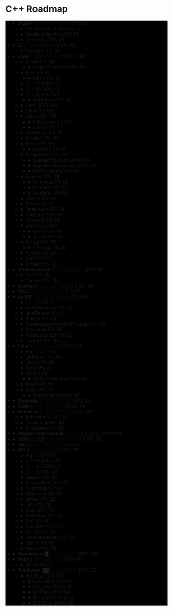 # C++ Roadmap

<div style="background-color:black">

* <details close>
  <summary><b>Algos/</b> [░░░░░░░░░░] 0% (13)</summary>

    * ❌ BubbleSort.cpp
    * ❌ InvertString.cpp

  </details>

  * <details close>
    <summary>CircularLinkedList/ 0% (1)</summary>

      * ❌ CircularLinkedList.cpp

    </details>

  * <details close>
    <summary>DoublyLinkedList/ 0% (3)</summary>

      * ❌ DoubleLinkedListDeletion.cpp
      * ❌ DoubleLinkedListInsertion.cpp
      * ❌ DoubleLinkedList.cpp

    </details>

  * <details close>
    <summary>LinkedList/ 0% (7)</summary>

      * ❌ LinkedListInsertion.cpp
      * ❌ DetectLoopInLinkedList.cpp
      * ❌ SortedMergeOfTwoLinkedList.cpp
      * ❌ ReverseALinkedList.cpp
      * ❌ LinkedListDeletion.cpp
      * ❌ PrintNthNodeFromTheEndOfLinkedList.cpp
      * ❌ LinkedListSearchForANode.cpp

    </details>

* <details close>
  <summary><b>C/</b> [░░░░░░░░░░] 0% (8)</summary>

    * ❌ Time.cpp
    * ❌ Atoi.cpp
    * ❌ Printf.cpp
    * ❌ Strptime.cpp
    * ❌ BuffZero.cpp
    * ❌ VSnprintf.cpp

  </details>

  * <details close>
    <summary>Process/ 0% (2)</summary>

      * ❌ ExitFunctions.cpp
      * ❌ Exit.cpp

    </details>

* <details close>
  <summary><b>Core/</b> [░░░░░░░░░░] 2% (161)</summary>

    * ❌ Explicit.cpp
    * ❌ GoTo.cpp
    * ❌ ReturnBool.cpp
    * ❌ SwitchString.cpp

  </details>

  * <details close>
    <summary>Array/ 0% (4)</summary>

      * ❌ ArraySize.cpp

    </details>

    * <details close>
      <summary>ArrayToFunction/ 0% (3)</summary>

        * ❌ ArrayToFunction3.cpp
        * ❌ ArrayToFunction1.cpp
        * ❌ ArrayToFunction2.cpp

      </details>

  * <details close>
    <summary>Bits/ 0% (5)</summary>

      * ❌ BitMask2.cpp
      * ❌ BitMask.cpp
      * ❌ bitset.cpp
      * ❌ BuffToint.cpp

    </details>

    * <details close>
      <summary>IsBot/ 0% (1)</summary>

        * ❌ main_BlackList.cpp

      </details>

  * <details close>
    <summary>C++11/ 0.0% (0)</summary>


    </details>

  * <details close>
    <summary>C++14/ 0.0% (0)</summary>


    </details>

  * <details close>
    <summary>C++17/ 0% (20)</summary>

      * ❌ TemplateAutoParam.cpp
      * ❌ StructuredBindings.cpp
      * ❌ NestedNamespaces.cpp
      * ❌ LambdaThisByValue.cpp
      * ❌ EnumListInitialization.cpp
      * ❌ StructuredBindingsRef.cpp
      * ❌ ConstexprIf.cpp
      * ❌ FAQ.md
      * ❌ BracedInitList.cpp
      * ❌ ConstexprLambda.cpp
      * ❌ FoldExpressions.cpp
      * ❌ InlineVars.cpp
      * ❌ TemplateArgDeduction.cpp
      * ❌ SelectionVarInitializer.cpp
      * ❌ Utf8CharLiterals.cpp

    </details>

    * <details close>
      <summary>Attributes/ 0% (5)</summary>

        * ❌ maybe_unused.cpp
        * ❌ FAQ.md
        * ❌ Sample1.cpp
        * ❌ fallthrough.cpp
        * ❌ nodiscard.cpp

      </details>

  * <details close>
    <summary>Cast/ 100% (3)</summary>

      * ✅ `ReinterpretCast.cpp`
      * ✅ `Casts.cpp`
      * ✅ `BoolCast.cpp`

    </details>

  * <details close>
    <summary>Char/ 0% (4)</summary>

      * ❌ IntToChar.cpp
      * ❌ Escape.cpp
      * ❌ UnicodeAnsi.cpp
      * ❌ SizeofUnicodes.cpp

    </details>

  * <details close>
    <summary>Class/ 0% (17)</summary>

      * ❌ MethodWithoutBody.cpp
      * ❌ InitConstructor.cpp
      * ❌ InheritanceFunctions.cpp
      * ❌ ConstructOrder.cpp
      * ❌ CopyConstructor1.cpp
      * ❌ EmptyStructSizeOf.cpp
      * ❌ SizeOfClass.cpp
      * ❌ CallMethod.cpp
      * ❌ InitOrder.cpp
      * ❌ FunctionDefinition.cpp
      * ❌ CpoyConstructor2.cpp
      * ❌ QuotedString.java
      * ❌ FriendClass.cpp
      * ❌ CondtructorOrder.cpp

    </details>

    * <details close>
      <summary>Hierarchy/ 0% (2)</summary>

        * ❌ Hierarchy.cpp
        * ❌ Proxy.cpp

      </details>

    * <details close>
      <summary>Union/ 0% (1)</summary>

        * ❌ Union.cpp

      </details>

  * <details close>
    <summary>CtorsDtor/ 0% (1)</summary>

      * ❌ ConstructNew.cpp

    </details>

  * <details close>
    <summary>Double/ 0% (4)</summary>

      * ❌ IntDoubleCompare.cpp
      * ❌ DoubleCast.cpp
      * ❌ DoubleCompare.cpp
      * ❌ IsGreater.cpp

    </details>

  * <details close>
    <summary>Enum/ 0% (6)</summary>

      * ❌ SafeEnum.cpp
      * ❌ SizeOf.cpp
      * ❌ ForEnum.cpp
      * ❌ CodeStyle.cpp

    </details>

    * <details close>
      <summary>EnumIO/ 0% (2)</summary>

        * ❌ EnumIO.h
        * ❌ EnumIO_test.cpp

      </details>

  * <details close>
    <summary>Exceptions/ 0% (10)</summary>

      * ❌ Try.cpp
      * ❌ Exception2.cpp
      * ❌ Exception3.cpp

    </details>

    * <details close>
      <summary>SignalsToException/ 0% (1)</summary>

        * ❌ SignalsToException.cpp

      </details>

    * <details close>
      <summary>SignalsToException_2/ 0% (3)</summary>

        * ❌ SignalHandler.h
        * ❌ SignalHandler.inl
        * ❌ SignalsToException_2.cpp

      </details>

    * <details close>
      <summary>WinException/ 0% (3)</summary>

        * ❌ CxWinException.cpp
        * ❌ WinException.cpp
        * ❌ CxWinException.h

      </details>

  * <details close>
    <summary>Functor/ 0% (19)</summary>

      * ❌ VariableArguments.cpp

    </details>

    * <details close>
      <summary>Function/ 0% (2)</summary>

        * ❌ NativeFunction.cpp
        * ❌ InlineFunction.cpp

      </details>

    * <details close>
      <summary>Functor/ 0% (7)</summary>

        * ❌ FunctorExample4.cpp
        * ❌ FunctorExample1.cpp
        * ❌ FunctorExample2.cpp
        * ❌ Functor.cpp
        * ❌ FunctorTarget.cpp
        * ❌ FunctorExample3.cpp
        * ❌ StaticFunctor.cpp

      </details>

    * <details close>
      <summary>Lambda/ 0% (9)</summary>

        * ❌ LambdaMemberVariableCapture.cpp
        * ❌ LambdaScopes.cpp
        * ❌ LambdaScopeFaultScenario.cpp
        * ❌ LambaExamples.cpp
        * ❌ LambdaPtrsSizes.cpp
        * ❌ LambdaScopesByValue.cpp
        * ❌ LambdaScopesByReference.cpp
        * ❌ GccLambdaLeaky.cpp
        * ❌ LambdaBasic.cpp

      </details>

  * <details close>
    <summary>Loops/ 0% (5)</summary>

      * ❌ ForBreak.cpp
      * ❌ SwitchCase.cpp
      * ❌ For.cpp
      * ❌ GoToLablel.cpp
      * ❌ ForVoid.cpp

    </details>

  * <details close>
    <summary>Move/ 0% (2)</summary>

      * ❌ MoveRef.cpp
      * ❌ Move.cpp

    </details>

  * <details close>
    <summary>Operators/ 0% (14)</summary>

      * ❌ OverloadingPrefixIncermentDecrementOperator.cpp
      * ❌ NamespaceOperator.cpp
      * ❌ DecIncInt.cpp
      * ❌ OperatorsNewDelete.cpp
      * ❌ Exclamanation.cpp
      * ❌ PlacementNew.cpp
      * ❌ OverloadingLogicalOperator.cpp
      * ❌ OperatorIn.cpp
      * ❌ OverloadingArithmeticOperator.cpp
      * ❌ OverloadingInputOutputOperator.cpp
      * ❌ OverloadingPostfixIncermentDecrementOperator.cpp
      * ❌ OverloadingUnaryOperator.cpp
      * ❌ ZeroDivision.cpp
      * ❌ OverloadingArithmeticOperatorUsingMemberFunction.cpp

    </details>

  * <details close>
    <summary>Pointers/ 25% (4)</summary>

      * ✅ `xPTR_DELETE.cpp`
      * ❌ CatchPtr.hpp
      * ❌ FunctionPtr.cpp
      * ❌ AutoPtr.h

    </details>

  * <details close>
    <summary>Random/ 0% (1)</summary>

      * ❌ Random.cpp

    </details>

  * <details close>
    <summary>Static/ 0% (12)</summary>

      * ❌ StaticHolder.cpp
      * ❌ Data.cpp

    </details>

    * <details close>
      <summary>Vars1/ 0% (4)</summary>

        * ❌ module.h
        * ❌ main_Var1.cpp
        * ❌ header.h
        * ❌ module.inl

      </details>

    * <details close>
      <summary>Vars2/ 0% (6)</summary>

        * ❌ CxVars.inl
        * ❌ module.h
        * ❌ CVar.h
        * ❌ CxVars.h
        * ❌ main_Var2.cpp
        * ❌ module.inl

      </details>

  * <details close>
    <summary>String/ 0% (11)</summary>

      * ❌ StringView.cpp
      * ❌ OtherUsefulFunction.cpp
      * ❌ CapacityFunction.cpp
      * ❌ InitializationWays.cpp
      * ❌ InputFunction.cpp
      * ❌ IteratorFunction.cpp
      * ❌ Reverse.cpp
      * ❌ ManipulatingFunction.cpp

    </details>

    * <details close>
      <summary>CString/ 0% (3)</summary>

        * ❌ main_CString.cpp
        * ❌ CString.inl
        * ❌ CString.h

      </details>

  * <details close>
    <summary>Types/ 0% (2)</summary>

      * ❌ TypeNames.cpp
      * ❌ TypeSizes.cpp

    </details>

  * <details close>
    <summary>Vars/ 0% (7)</summary>

      * ❌ VarVisibility.cpp
      * ❌ LvalueRvalue.cpp
      * ❌ GlobalVar2.cpp
      * ❌ GlobalVar1.cpp
      * ❌ InitMembers.cpp
      * ❌ ValueInitialization.cpp
      * ❌ InitVars.cpp

    </details>

  * <details close>
    <summary>Virtual/ 0% (6)</summary>

      * ❌ VirtualInheritance1.cpp
      * ❌ VirtualDestructor.txt
      * ❌ VirtualFunction1.cpp
      * ❌ VirtualInheritance2.cpp
      * ❌ VirtualFunction2.cpp
      * ❌ PureVirtual.cpp

    </details>

* <details close>
  <summary><b>Crossplatform/</b> [░░░░░░░░░░] 0% (9)</summary>


  </details>

  * <details close>
    <summary>File/ 0% (4)</summary>

      * ❌ FileRouter.inl
      * ❌ File_old.h
      * ❌ FileRouter.h
      * ❌ File.h

    </details>

  * <details close>
    <summary>Thread/ 0% (5)</summary>

      * ❌ IThreadImpl_win.h
      * ❌ Thread.h
      * ❌ Thread_old.h
      * ❌ IThreadImpl_posix.h
      * ❌ IThreadImpl.h

    </details>

* <details close>
  <summary><b>DevOps/</b> [░░░░░░░░░░] 0.0% (0)</summary>


  </details>

* <details close>
  <summary><b>FAQ/</b> [░░░░░░░░░░] 0% (4)</summary>

    * ❌ CppQuestions.md
    * ❌ FAQ.txt
    * ❌ CppInterview400_dou.ua.md
    * ❌ RSDN.md

  </details>

* <details close>
  <summary><b>IpcMt/</b> [░░░░░░░░░░] 0% (28)</summary>

    * ❌ signal_stacktrace.cpp
    * ❌ psiginfo.cpp
    * ❌ signal_ctrl_c.cpp
    * ❌ FAQ.md
    * ❌ ThreadHarwareConcurrency.cpp
    * ❌ condition_variable.cpp
    * ❌ signal.cpp
    * ❌ IpcMethods.txt

  </details>

  * <details close>
    <summary>C++11/ 0% (1)</summary>

      * ❌ atomic_flag.cpp

    </details>

  * <details close>
    <summary>EventHandling/ 0% (3)</summary>

      * ❌ ConditionalVariableBasics.cpp
      * ❌ BasicXMLEventHandlingUsingConditionalVariable.cpp
      * ❌ BasicXMLEventHandling.cpp

    </details>

  * <details close>
    <summary>JoinDetach/ 0% (1)</summary>

      * ❌ JoiningThreads.cpp

    </details>

  * <details close>
    <summary>Mutex/ 0% (3)</summary>

      * ❌ MutexLockUnlock.cpp
      * ❌ MutexLockUnlock2.cpp
      * ❌ MutexLockGuard.cpp

    </details>

  * <details close>
    <summary>PassingArgumentsToThreads/ 0% (3)</summary>

      * ❌ PassingPointersTThread.cpp
      * ❌ PassingReferencesToThread.cpp
      * ❌ PassingSimpleArgumentsToThread.cpp

    </details>

  * <details close>
    <summary>Proccess/ 0% (3)</summary>

      * ❌ Wait.cpp
      * ❌ ExecuteBin.cpp
      * ❌ GetStdInOutError.cpp

    </details>

  * <details close>
    <summary>RaceCondition/ 0% (2)</summary>

      * ❌ RaceConditionExample.cpp
      * ❌ RaceConditionExample2.cpp

    </details>

  * <details close>
    <summary>Thread/ 0% (4)</summary>

      * ❌ ThreadCreationUsingLambdaFunction.cpp
      * ❌ ThreadCreationUsingFunctionPointer.cpp
      * ❌ DifferentiatingBetweenThread.cpp
      * ❌ ThreadCreationUsingFunctionObjects.cpp

    </details>

* <details close>
  <summary><b>Libs/</b> [░░░░░░░░░░] 0% (16)</summary>


  </details>

  * <details close>
    <summary>Boost/ 0% (3)</summary>

      * ❌ ScopeArray.cpp
      * ❌ ProgramOptions.cpp
      * ❌ Bind.cpp

    </details>

  * <details close>
    <summary>LibEvent/ 0% (4)</summary>

      * ❌ all_test.cpp
      * ❌ FAQ.txt
      * ❌ time-test.c
      * ❌ signal-test.c

    </details>

  * <details close>
    <summary>LibUv/ 0% (1)</summary>

      * ❌ FAQ.md

    </details>

  * <details close>
    <summary>Pcre/ 0% (1)</summary>

      * ❌ pcrepp.cpp.off

    </details>

  * <details close>
    <summary>Qt/ 0% (4)</summary>

      * ❌ HttpUpload.cpp

    </details>

    * <details close>
      <summary>QSharedMemory/ 0% (3)</summary>

        * ❌ main_MainDialog.cpp
        * ❌ MainDialog.cpp
        * ❌ MainDialog.h

      </details>

  * <details close>
    <summary>Ssh2/ 0% (1)</summary>

      * ❌ SSH2.cpp

    </details>

  * <details close>
    <summary>XLib/ 0% (2)</summary>


    </details>

    * <details close>
      <summary>GlobalHotKey/ 0% (2)</summary>

        * ❌ xgrabkey.c
        * ❌ xgrabkey_2.c

      </details>

* <details close>
  <summary><b>Network/</b> [░░░░░░░░░░] 0% (3)</summary>

    * ❌ IpString.cpp
    * ❌ TcpUdpDiffs.txt
    * ❌ Mount.cpp

  </details>

* <details close>
  <summary><b>OOD/</b> [░░░░░░░░░░] 0.0% (0)</summary>


  </details>

* <details close>
  <summary><b>Patterns/</b> [░░░░░░░░░░] 0% (30)</summary>

    * ❌ FAQ.md

  </details>

  * <details close>
    <summary>Behavioral/ 0% (15)</summary>

      * ❌ memento.cpp
      * ❌ iterator.cpp
      * ❌ strategy.cpp
      * ❌ visitor2.cpp
      * ❌ observer.cpp
      * ❌ visitor1.cpp
      * ❌ interpreter.cpp
      * ❌ template_method.cpp
      * ❌ chain_of_responsibility.cpp
      * ❌ command.cpp
      * ❌ state.cpp
      * ❌ mediator.cpp
      * ❌ null_object.cpp
      * ❌ iterator_with_operators.cpp
      * ❌ observer2.cpp

    </details>

  * <details close>
    <summary>Creational/ 0% (6)</summary>

      * ❌ ClassFactory.cpp
      * ❌ Singleton.cpp
      * ❌ Builder.cpp
      * ❌ FactoryMethod.cpp
      * ❌ AbstractFactory.cpp
      * ❌ Prototype.cpp

    </details>

  * <details close>
    <summary>Structural/ 0% (8)</summary>

      * ❌ adapter.cpp
      * ❌ ContainerFacade.h
      * ❌ proxy.cpp
      * ❌ bridge.cpp
      * ❌ facade.cpp
      * ❌ decorator.cpp
      * ❌ composite.cpp
      * ❌ flyweight.cpp

    </details>

* <details close>
  <summary><b>PreproccessCompile/</b> [░░░░░░░░░░] 0.0% (0)</summary>


  </details>

* <details close>
  <summary><b>SCM_CI_CD/</b> [░░░░░░░░░░] 0.0% (0)</summary>


  </details>

* <details close>
  <summary><b>SQL/</b> [░░░░░░░░░░] 0% (1)</summary>

    * ❌ test.sql

  </details>

* <details close>
  <summary><b>Stl/</b> [░░░░░░░░░░] 1% (81)</summary>

    * ❌ StlFeatures.txt

  </details>

  * <details close>
    <summary>Algos/ 0% (6)</summary>

      * ❌ difference.cpp
      * ❌ accumulate.cpp
      * ❌ sort.txt
      * ❌ replace_if.cpp
      * ❌ transform.cpp
      * ❌ set_symmetric_difference.cpp

    </details>

  * <details close>
    <summary>C++11/ 0.0% (0)</summary>


    </details>

  * <details close>
    <summary>C++14/ 0.0% (0)</summary>


    </details>

  * <details close>
    <summary>C++17/ 0% (10)</summary>

      * ❌ Any.cpp
      * ❌ StringView2.cpp
      * ❌ Invoke.cpp
      * ❌ Variant.cpp
      * ❌ ParallelAlgos.cpp
      * ❌ Apply.cpp
      * ❌ Optional.cpp
      * ❌ Fs.cpp
      * ❌ Byte.cpp
      * ❌ MapSetSplicing.cpp

    </details>

  * <details close>
    <summary>Deque/ 0% (2)</summary>

      * ❌ DequeImplementation.cpp
      * ❌ DequeOperations.cpp

    </details>

  * <details close>
    <summary>ForwardList/ 0% (3)</summary>

      * ❌ ForwardListOperation2.cpp
      * ❌ ForwardListOperation1.cpp
      * ❌ ForwardListAssign.cpp

    </details>

  * <details close>
    <summary>Functional/ 0% (1)</summary>

      * ❌ ref.cpp

    </details>

  * <details close>
    <summary>IOStream/ 0% (1)</summary>

      * ❌ OperatorOutput.cpp

    </details>

  * <details close>
    <summary>Limits/ 0% (2)</summary>

      * ❌ NumericLimits.cpp
      * ❌ DoubleLimits.cpp

    </details>

  * <details close>
    <summary>List/ 0% (12)</summary>

      * ❌ splice.cpp
      * ❌ ListErase.cpp
      * ❌ insertInLoop.cpp
      * ❌ ListSearchUsingGenerate.cpp
      * ❌ ListRemove.cpp
      * ❌ ListOperations.cpp
      * ❌ insert.cpp
      * ❌ ListRemoveIf.cpp
      * ❌ ListSort.cpp
      * ❌ ListConditionalEraseWhileIteration.cpp
      * ❌ ListSearchUsingFind.cpp
      * ❌ list.cpp

    </details>

  * <details close>
    <summary>Map/ 0% (12)</summary>

      * ❌ Maps.cpp
      * ❌ OperatorAccess.cpp
      * ❌ MapReversePrint.cpp
      * ❌ MapComparison.cpp
      * ❌ MapOperatorAccessElement.cpp
      * ❌ MapDeletionByIteratorRange.cpp
      * ❌ MapComparisonByUserDefinedObjects.cpp
      * ❌ Erase.cpp
      * ❌ MapInsertion.cpp
      * ❌ MapUnorderedMap.cpp
      * ❌ MapBasics.cpp
      * ❌ Bool.cpp

    </details>

  * <details close>
    <summary>MultiMap/ 0% (3)</summary>

      * ❌ MultimapOperations.cpp
      * ❌ MultimapCI.cpp
      * ❌ MultimapBasics.cpp

    </details>

  * <details close>
    <summary>Set/ 0% (8)</summary>

      * ❌ SetInsertionUsingIteratorRange.cpp
      * ❌ set_insert.cpp
      * ❌ SetsWithUserDefinedClassesUsingComparator.cpp
      * ❌ SetsBasics.cpp
      * ❌ SearchInASet.cpp
      * ❌ SetErase.cpp
      * ❌ VerifyAndInsertInSet.cpp
      * ❌ SetsWithUserDefinedClasses.cpp

    </details>

  * <details close>
    <summary>SmartPtrs/ 0% (2)</summary>

      * ❌ AutoPtrVSUniquePtr.cpp
      * ❌ smart-pointers-in-cpp11.html

    </details>

  * <details close>
    <summary>String/ 0% (3)</summary>

      * ❌ reverse.cpp
      * ❌ CstrNull.cpp
      * ❌ stringWithNull.cpp

    </details>

  * <details close>
    <summary>UnorderedMap/ 0% (3)</summary>

      * ❌ UnorderedMapInitialization.cpp
      * ❌ UnorderedMapInsertion.cpp
      * ❌ UnorderedMapBasics.cpp

    </details>

  * <details close>
    <summary>Utility/ 0% (1)</summary>

      * ❌ forward.cpp

    </details>

  * <details close>
    <summary>Vector/ 9% (11)</summary>

      * ❌ RandomNumberInitializationInVector.cpp
      * ❌ RemoveAllOccurrencesOfAnElementFromVector.cpp
      * ❌ VectorOperations1.cpp
      * ✅ `slice.cpp`
      * ❌ VectorInitialization.cpp
      * ❌ VectorOperations3.cpp
      * ❌ SimpleOperationsOnVector.cpp
      * ❌ VectorEraseRemove.cpp
      * ❌ VectorListDequePushBack.cpp
      * ❌ VectorOperations2.cpp
      * ❌ RemoveAllOccurrencesOfAnElementFromVector2.cpp

    </details>

* <details close>
  <summary><b>Templates/</b> [█░░░░░░░░░] 14% (14)</summary>

    * ❌ MaximumOfTwoValues.cpp
    * ❌ VariadicFunc.cpp
    * ❌ AverageOfValuesInObjects.cpp
    * ❌ MaximumOfTwoObjects.cpp
    * ✅ `FAQ.md`
    * ❌ Templates_and_Classes.txt
    * ❌ VariadicTemplates3.cpp
    * ❌ AverageOfAnArray.cpp
    * ❌ Export.cpp
    * ❌ VariadicTemplates2.cpp
    * ❌ ClassTemplate.cpp
    * ❌ VariadicTemplates.cpp
    * ✅ `Export.h`
    * ❌ Params.cpp

  </details>

* <details close>
  <summary><b>Unix/</b> [░░░░░░░░░░] 0% (3)</summary>

    * ❌ umask.cpp
    * ❌ Fork.cpp

  </details>

  * <details close>
    <summary>Linux/ 0% (1)</summary>

      * ❌ inotify.cpp

    </details>

* <details close>
  <summary><b>Windows/</b> [██░░░░░░░░] 23% (39)</summary>

    * ❌ CxHandle.cpp
    * ❌ getuid.cpp
    * ❌ Batery.cpp
    * ❌ OsBit.txt
    * ❌ AnsiUtf8.cpp
    * ❌ Event.cpp
    * ❌ GetTokenInformation.cpp
    * ❌ CommandLine.cpp
    * ❌ MemoryUsage.cpp
    * ❌ OsBit.cpp
    * ❌ WaitForSingleObject.cpp

  </details>

  * <details close>
    <summary>RegDLL/ 32% (28)</summary>


    </details>

    * <details close>
      <summary>DLLClient1/ 0% (2)</summary>

        * ❌ DLLCode.h
        * ❌ DLLCode.cpp

      </details>

    * <details close>
      <summary>DLLClient2/ 0% (2)</summary>

        * ❌ DLLCode.h
        * ❌ DLLClient2.cpp

      </details>

    * <details close>
      <summary>MFCAp/ 17% (12)</summary>

        * ✅ `StdAfx.cpp`
        * ❌ MainFrm.cpp
        * ❌ Resource.h
        * ❌ MFCApView.h
        * ❌ MFCApDoc.h
        * ❌ DLLCode.h
        * ❌ MFCApView.cpp
        * ❌ MFCAp.h
        * ❌ MFCAp.cpp
        * ❌ MFCApDoc.cpp
        * ❌ MainFrm.h
        * ✅ `StdAfx.h`

      </details>

    * <details close>
      <summary>RDLLMFC/ 29% (7)</summary>

        * ❌ StdAfx.cpp
        * ❌ RDLLMFC.cpp
        * ❌ RDLLMFC.h
        * ✅ `Resource.h`
        * ❌ DLLCode.h
        * ❌ DLLCode.cpp
        * ✅ `StdAfx.h`

      </details>

    * <details close>
      <summary>W32DLL/ 100% (5)</summary>

        * ✅ `StdAfx.cpp`
        * ✅ `DLLCode.h`
        * ✅ `DLLCode.cpp`
        * ✅ `W32DLL.cpp`
        * ✅ `StdAfx.h`

      </details>

</div>
